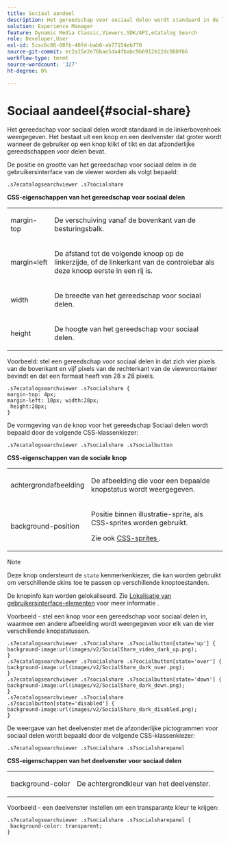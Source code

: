 ```yaml
---
title: Sociaal aandeel
description: Het gereedschap voor sociaal delen wordt standaard in de linkerbovenhoek weergegeven. Het bestaat uit een knop en een deelvenster dat groter wordt wanneer de gebruiker op een knop klikt of tikt en dat afzonderlijke gereedschappen voor delen bevat.
solution: Experience Manager
feature: Dynamic Media Classic,Viewers,SDK/API,eCatalog Search
role: Developer,User
exl-id: 5cac6c86-08fb-46fd-bab0-ab77154eb770
source-git-commit: ec2a15e2e76bae5da4fbabc9b6912b12dc080f66
workflow-type: tm+mt
source-wordcount: '327'
ht-degree: 0%

---
```


# Sociaal aandeel{#social-share}

Het gereedschap voor sociaal delen wordt standaard in de linkerbovenhoek weergegeven. Het bestaat uit een knop en een deelvenster dat groter wordt wanneer de gebruiker op een knop klikt of tikt en dat afzonderlijke gereedschappen voor delen bevat.

<!--<a id="section_061E550C1C1D4DB2BD663A898895B38C"></a>-->

De positie en grootte van het gereedschap voor sociaal delen in de gebruikersinterface van de viewer worden als volgt bepaald:

```
.s7ecatalogsearchviewer .s7socialshare
```

**CSS-eigenschappen van het gereedschap voor sociaal delen**

<table id="table_C48C56E696304C9BAFEE71BA9EA9A174"> 
 <tbody> 
  <tr> 
   <td colname="col1"> <p> <span class="codeph"> margin-top </span> </p> </td> 
   <td colname="col2"> <p> De verschuiving vanaf de bovenkant van de besturingsbalk. </p> </td> 
  </tr> 
  <tr> 
   <td colname="col1"> <p> <span class="codeph"> margin=left </span> </p> </td> 
   <td colname="col2"> <p> De afstand tot de volgende knoop op de linkerzijde, of de linkerkant van de controlebar als deze knoop eerste in een rij is. </p> </td> 
  </tr> 
  <tr> 
   <td colname="col1"> <p> <span class="codeph"> width </span> </p> </td> 
   <td colname="col2"> <p> De breedte van het gereedschap voor sociaal delen. </p> </td> 
  </tr> 
  <tr> 
   <td colname="col1"> <p> <span class="codeph"> height </span> </p> </td> 
   <td colname="col2"> <p>De hoogte van het gereedschap voor sociaal delen. </p> </td> 
  </tr> 
 </tbody> 
</table>

Voorbeeld: stel een gereedschap voor sociaal delen in dat zich vier pixels van de bovenkant en vijf pixels van de rechterkant van de viewercontainer bevindt en dat een formaat heeft van 28 x 28 pixels.

```
.s7ecatalogsearchviewer .s7socialshare { 
margin-top: 4px; 
margin-left: 10px; width:28px; 
 height:28px; 
}
```

De vormgeving van de knop voor het gereedschap Sociaal delen wordt bepaald door de volgende CSS-klassenkiezer:

```
.s7ecatalogsearchviewer .s7socialshare .s7socialbutton
```

**CSS-eigenschappen van de sociale knop**

<table id="table_A18B6978EC304C378F5FE92DD44D138D"> 
 <tbody> 
  <tr> 
   <td colname="col1"> <p> <span class="codeph"> achtergrondafbeelding </span> </p> </td> 
   <td colname="col2"> <p> De afbeelding die voor een bepaalde knopstatus wordt weergegeven. </p> </td> 
  </tr> 
  <tr> 
   <td colname="col1"> <p> <span class="codeph"> background-position </span> </p> </td> 
   <td colname="col2"> <p> Positie binnen illustratie-sprite, als CSS-sprites worden gebruikt. </p> <p>Zie ook <a href="../../../c-html5-s7-aem-asset-viewers/c-html5-ecatsearch-viewer-about/c-html5-ecatsearch-viewer-customizingviewer/c-html5-ecatsearch-viewer-customizingviewer.md#section-9d570f95eb2443aca74c1b02f6e89aff" format="dita" scope="local"> CSS-sprites </a>. </p> </td> 
  </tr> 
 </tbody> 
</table>

>[!NOTE]
>
>Deze knop ondersteunt de `state` kenmerkenkiezer, die kan worden gebruikt om verschillende skins toe te passen op verschillende knoptoestanden.

De knopinfo kan worden gelokaliseerd. Zie [Lokalisatie van gebruikersinterface-elementen](../../../c-html5-s7-aem-asset-viewers/c-html5-ecatsearch-viewer-about/c-html5-ecatsearch-viewer-localization.md#concept-cbfc39344c494eb7b9f6a272cff0cc74) voor meer informatie .

Voorbeeld - stel een knop voor een gereedschap voor sociaal delen in, waarmee een andere afbeelding wordt weergegeven voor elk van de vier verschillende knopstatussen.

```
.s7ecatalogsearchviewer .s7socialshare .s7socialbutton[state='up'] { 
background-image:url(images/v2/SocialShare_video_dark_up.png); 
} 
.s7ecatalogsearchviewer .s7socialshare .s7socialbutton[state='over'] { 
background-image:url(images/v2/SocialShare_dark_over.png); 
} 
.s7ecatalogsearchviewer .s7socialshare .s7socialbutton[state='down'] { 
background-image:url(images/v2/SocialShare_dark_down.png); 
} 
.s7ecatalogsearchviewer .s7socialshare .s7socialbutton[state='disabled'] { 
background-image:url(images/v2/SocialShare_dark_disabled.png); 
}
```

De weergave van het deelvenster met de afzonderlijke pictogrammen voor sociaal delen wordt bepaald door de volgende CSS-klassenkiezer:

```
.s7ecatalogsearchviewer .s7socialshare .s7socialsharepanel
```

**CSS-eigenschappen van het deelvenster voor sociaal delen**

<table id="table_86E777A5851F47D6A49D966E24A9A6CD"> 
 <tbody> 
  <tr> 
   <td colname="col1"> <p> <span class="codeph"> background-color </span> </p> </td> 
   <td colname="col2"> <p>De achtergrondkleur van het deelvenster. </p> </td> 
  </tr> 
 </tbody> 
</table>

Voorbeeld - een deelvenster instellen om een transparante kleur te krijgen:

```
.s7ecatalogsearchviewer .s7socialshare .s7socialsharepanel { 
 background-color: transparent; 
}
```
